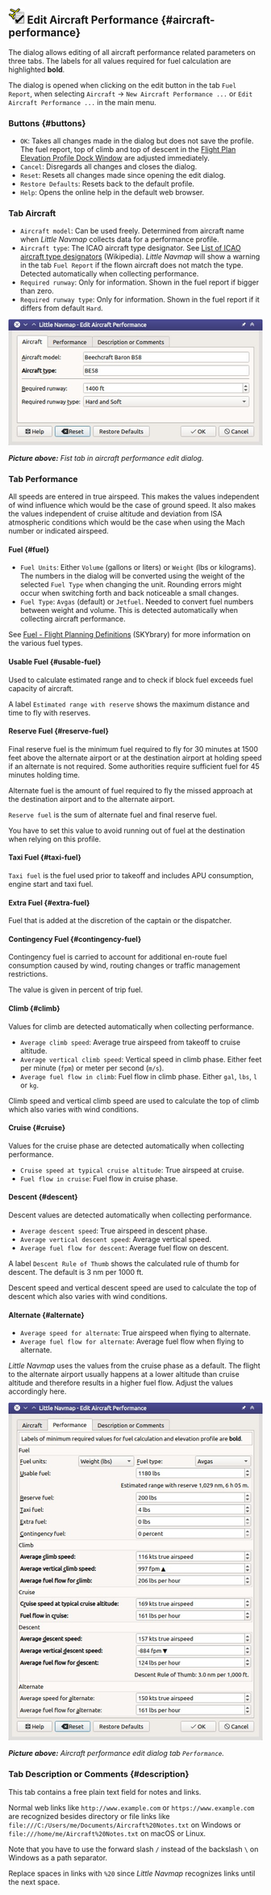 ## ![Edit Aircraft Performance](../images/icons/aircraftperfedit.png "Aircraft Performance") Edit Aircraft Performance {#aircraft-performance}

The dialog allows editing of all aircraft performance related parameters on three tabs. The labels for all values required for fuel calculation are highlighted **bold**.

The dialog is opened when clicking on the edit button in the tab `Fuel Report`, when selecting `Aircraft` -> `New Aircraft Performance ...` or `Edit Aircraft Performance ...` in the main menu.

### Buttons {#buttons}

* `OK`: Takes all changes made in the dialog but does not save the profile. The fuel report, top of climb and top of descent in the [Flight Plan Elevation Profile Dock Window](PROFILE.md) are adjusted immediately.
* `Cancel`: Disregards all changes and closes the dialog.
* `Reset`: Resets all changes made since opening the edit dialog.
* `Restore Defaults`: Resets back to the default profile.
* `Help`: Opens the online help in the default web browser.

### Tab Aircraft

* `Aircraft model`: Can be used freely. Determined from aircraft name when _Little Navmap_ collects data for a performance profile.
* `Aircraft type`: The ICAO aircraft type designator. See [List of ICAO aircraft type designators](https://en.wikipedia.org/wiki/List_of_ICAO_aircraft_type_designators) \(Wikipedia\). _Little Navmap_ will show a warning in the tab `Fuel Report` if the flown aircraft does not match the type. Detected automatically when collecting performance.
* `Required runway`: Only for information. Shown in the fuel report if bigger than zero.
* `Required runway type`: Only for information. Shown in the fuel report if it differs from default `Hard`.

![Aircraft Performance Edit - Tab Aircraft](../images/perf_edit_aircraft.jpg "Aircraft Performance Edit - Tab Aircraft")

_**Picture above:** Fist tab in aircraft performance edit dialog._

### Tab Performance

All speeds are entered in true airspeed. This makes the values independent of wind influence which would be the case of ground speed. It also makes the values independent of cruise altitude and deviation from ISA atmospheric conditions which would be the case when using the Mach number or indicated airspeed.

#### Fuel {#fuel}

* `Fuel Units`: Either `Volume` \(gallons or liters\) or `Weight` \(lbs or kilograms\). The numbers in the dialog will be converted using the weight of the selected `Fuel Type` when changing the unit. Rounding errors might occur when switching forth and back noticeable a small changes.
* `Fuel Type`: `Avgas` \(default\) or `Jetfuel`. Needed to convert fuel numbers between weight and volume. This is detected automatically when collecting aircraft performance.

See [Fuel - Flight Planning Definitions](https://www.skybrary.aero/index.php/Fuel_-_Flight_Planning_Definitions) \(SKYbrary\) for more information on the various fuel types.

#### Usable Fuel {#usable-fuel}

Used to calculate estimated range and to check if block fuel exceeds fuel capacity of aircraft.

A label `Estimated range with reserve` shows the maximum distance and time to fly with reserves.

#### Reserve Fuel {#reserve-fuel}

Final reserve fuel is the minimum fuel required to fly for 30 minutes at 1500 feet above the alternate airport or at the destination airport at holding speed if an alternate is not required. Some authorities require sufficient fuel for 45 minutes holding time.

Alternate fuel is the amount of fuel required to fly the missed approach at the destination airport and to the alternate airport.

`Reserve fuel` is the sum of alternate fuel and final reserve fuel.

You have to set this value to avoid running out of fuel at the destination when relying on this profile.

#### Taxi Fuel {#taxi-fuel}

`Taxi fuel` is the fuel used prior to takeoff and includes APU consumption, engine start and taxi fuel.

#### Extra Fuel {#extra-fuel}

Fuel that is added at the discretion of the captain or the dispatcher.

#### Contingency Fuel {#contingency-fuel}

Contingency fuel is carried to account for additional en-route fuel consumption caused by wind, routing changes or traffic management restrictions.

The value is given in percent of trip fuel.

#### Climb {#climb}

Values for climb are detected automatically when collecting performance.

* `Average climb speed`: Average true airspeed from takeoff to cruise altitude.
* `Average vertical climb speed`: Vertical speed in climb phase. Either feet per minute \(`fpm`\) or meter per second \(`m/s`\).
* `Average fuel flow in climb`: Fuel flow in climb phase. Either `gal`, `lbs`, `l` or `kg`.

Climb speed and vertical climb speed are used to calculate the top of climb which also varies with wind conditions.

#### Cruise {#cruise}

Values for the cruise phase are detected automatically when collecting performance.

* `Cruise speed at typical cruise altitude`: True airspeed at cruise.
* `Fuel flow in cruise`: Fuel flow in cruise phase.

#### Descent {#descent}

Descent values are detected automatically when collecting performance.

* `Average descent speed`: True airspeed in descent phase.
* `Average vertical descent speed`: Average vertical speed.
* `Average fuel flow for descent`: Average fuel flow on descent.

A label `Descent Rule of Thumb` shows the calculated rule of thumb for descent. The default is 3 nm per 1000 ft.

Descent speed and vertical descent speed are used to calculate the top of descent which also varies with wind conditions.

#### Alternate {#alternate}

* `Average speed for alternate`: True airspeed when flying to alternate.
* `Average fuel flow for alternate`: Average fuel flow when flying to alternate.

_Little Navmap_ uses the values from the cruise phase as a default. The flight to the alternate airport usually happens at a lower altitude than cruise altitude and therefore results in a higher fuel flow. Adjust the values accordingly here.

![Aircraft Performance Edit](../images/perf_edit_perf.jpg "Aircraft Performance Edit")

_**Picture above:** Aircraft performance edit dialog tab _`Performance`_._

### Tab Description or Comments {#description}

This tab contains a free plain text field for notes and links.

Normal web links like `http://www.example.com` or `https://www.example.com` are recognized besides directory or file links like `file:///C:/Users/me/Documents/Aircraft%20Notes.txt` on Windows or `file:///home/me/Aircraft%20Notes.txt` on macOS or Linux.

Note that you have to use the forward slash `/` instead of the backslash `\` on Windows as a path separator.

Replace spaces in links with `%20` since _Little Navmap_ recognizes links until the next space.



